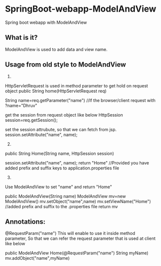 # SpringBoot-webapp-ModelAndView
Spring boot webapp with ModelAndView

What is it?
----------
ModelAndView is used to add data and view name.

Usage from old style to ModelAndView
----------------------------------------
1)
HttpServletRequest is used in method parameter to get hold on request object
public String home(HttpServletRequest req)

String name=req.getParameter("name") //If the browser/client request with ?name="Dhruv"

get the session from request object like below
HttpSession session=req.getSession();

set the session attrubute, so that we can fetch from jsp.
session.setAttribute("name", name);

2)
public String Home(String name, HttpSession session)

session.setAttribute("name", name);
return "Home" //Provided you have added prefix and suffix keys to application.properties file

3)
Use ModelAndView to set "name" and return "Home"

public ModelAndView(String name)
ModelAndView mv=new ModelAndView()
mv.setObject("name",name)
mv.setViewName("Home") //added prefix and suffix to the .properties file
return mv

Annotations:
------------
@RequestParam("name")
This will enable to use it inside method parameter, So that we can refer the request parameter that is used at client like below

public ModelAndView Home(@RequestParam("name") String myName)
mv.addObject("name",myName)


